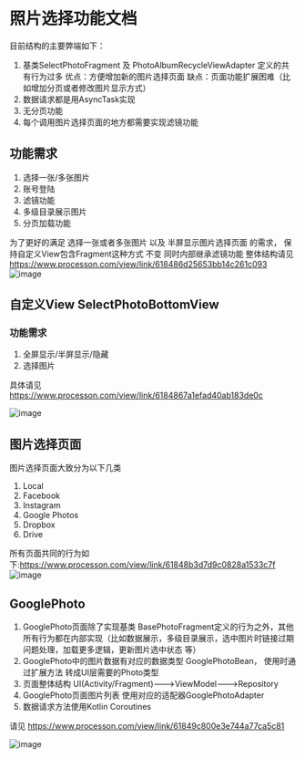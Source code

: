 # 照片选择功能文档
目前结构的主要弊端如下：
1. 基类SelectPhotoFragment 及 PhotoAlbumRecycleViewAdapter 定义的共有行为过多 优点：方便增加新的图片选择页面  缺点：页面功能扩展困难（比如增加分页或者修改图片显示方式）
2. 数据请求都是用AsyncTask实现
3. 无分页功能
4. 每个调用图片选择页面的地方都需要实现滤镜功能


## 功能需求
1.  选择一张/多张图片
2.  账号登陆
3.  滤镜功能
4.  多级目录展示图片
5.  分页加载功能

为了更好的满足 选择一张或者多张图片 以及 半屏显示图片选择页面 的需求， 保持自定义View包含Fragment这种方式 不变
同时内部继承滤镜功能
整体结构请见 https://www.processon.com/view/link/618486d25653bb14c261c093
![image](https://user-images.githubusercontent.com/93108740/140450769-7ca7b53f-5203-43de-8734-25054a8f9bcd.png)



## 自定义View SelectPhotoBottomView
### 功能需求
1. 全屏显示/半屏显示/隐藏
2. 选择图片


具体请见 https://www.processon.com/view/link/6184867a1efad40ab183de0c

![image](https://user-images.githubusercontent.com/93108740/140451889-639ceb18-165c-4a47-9bd1-74ada7355fce.png)


## 图片选择页面
图片选择页面大致分为以下几类
1. Local
2. Facebook
3. Instagram
4. Google Photos
5. Dropbox
6. Drive

所有页面共同的行为如下:https://www.processon.com/view/link/61848b3d7d9c0828a1533c7f
![image](https://user-images.githubusercontent.com/93108740/140443818-93775506-5267-47bd-8347-e74be49fc538.png)


## GooglePhoto
1. GooglePhoto页面除了实现基类 BasePhotoFragment定义的行为之外，其他所有行为都在内部实现（比如数据展示，多级目录展示，选中图片时链接过期问题处理，加载更多逻辑，更新图片选中状态 等）
2. GooglePhoto中的图片数据有对应的数据类型 GooglePhotoBean， 使用时通过扩展方法 转成UI层需要的Photo类型
3. 页面整体结构 UI(Activity/Fragment)--->ViewModel--->Repository
4. GooglePhoto页面图片列表 使用对应的适配器GooglePhotoAdapter
5. 数据请求方法使用Kotlin Coroutines

请见 https://www.processon.com/view/link/61849c800e3e744a77ca5c81

![image](https://user-images.githubusercontent.com/93108740/140450502-b42e8cf9-a6b4-4201-b431-41a6d3f04447.png)

